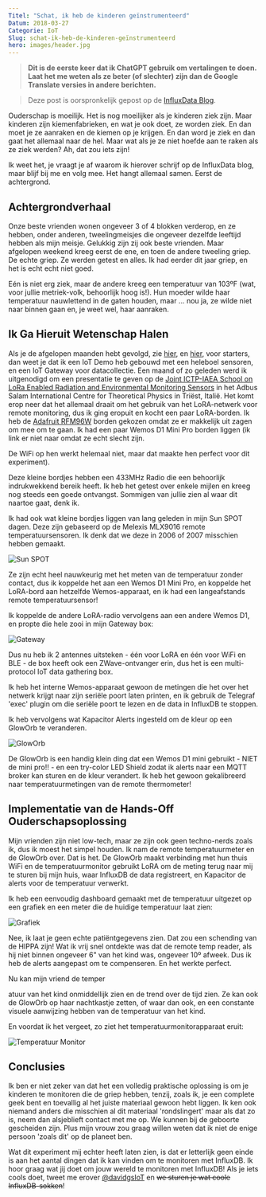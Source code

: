 ```yaml
---
Titel: "Schat, ik heb de kinderen geïnstrumenteerd"
Datum: 2018-03-27
Categorie: IoT
Slug: schat-ik-heb-de-kinderen-geïnstrumenteerd
hero: images/header.jpg
---
```


> **Dit is de eerste keer dat ik ChatGPT gebruik om vertalingen te doen. Laat het me weten als ze beter (of slechter) zijn dan de Google Translate versies in andere berichten.**

> Deze post is oorspronkelijk gepost op de [InfluxData Blog](https://www.influxdata.com/blog/honey-i-instrumented-the-kids-with-influxdb/).

Ouderschap is moeilijk. Het is nog moeilijker als je kinderen ziek zijn. Maar kinderen zijn kiemenfabrieken, en wat je ook doet, ze worden ziek. En dan moet je ze aanraken en de kiemen op je krijgen. En dan word je ziek en dan gaat het allemaal naar de hel. Maar wat als je ze niet hoefde aan te raken als ze ziek werden? Ah, dat zou iets zijn!

Ik weet het, je vraagt je af waarom ik hierover schrijf op de InfluxData blog, maar blijf bij me en volg mee. Het hangt allemaal samen. Eerst de achtergrond.

## Achtergrondverhaal

Onze beste vrienden wonen ongeveer 3 of 4 blokken verderop, en ze hebben, onder anderen, tweelingmeisjes die ongeveer dezelfde leeftijd hebben als mijn meisje. Gelukkig zijn zij ook beste vrienden. Maar afgelopen weekend kreeg eerst de ene, en toen de andere tweeling griep. De echte griep. Ze werden getest en alles. Ik had eerder dit jaar griep, en het is echt echt niet goed.

Eén is niet erg ziek, maar de andere kreeg een temperatuur van 103ºF (wat, voor jullie metriek-volk, behoorlijk hoog is!). Hun moeder wilde haar temperatuur nauwlettend in de gaten houden, maar ... nou ja, ze wilde niet naar binnen gaan en, je weet wel, haar aanraken.

## Ik Ga Hieruit Wetenschap Halen

Als je de afgelopen maanden hebt gevolgd, zie [hier](https://w2.influxdata.com/blog/sending-alerts-from-kapacitor-via-mqtt/), en [hier](https://w2.influxdata.com/blog/monitoring-wireless-interfaces/), voor starters, dan weet je dat ik een IoT Demo heb gebouwd met een heleboel sensoren, en een IoT Gateway voor datacollectie. Een maand of zo geleden werd ik uitgenodigd om een presentatie te geven op de [Joint ICTP-IAEA School on LoRa Enabled Radiation and Environmental Monitoring Sensors](http://indico.ictp.it/event/8298/) in het Adbus Salam International Centre for Theoretical Physics in Triëst, Italië. Het komt erop neer dat het allemaal draait om het gebruik van het LoRA-netwerk voor remote monitoring, dus ik ging eropuit en kocht een paar LoRA-borden. Ik heb de [Adafruit RFM96W](https://www.adafruit.com/product/3073) borden gekozen omdat ze er makkelijk uit zagen om mee om te gaan. Ik had een paar Wemos D1 Mini Pro borden liggen (ik link er niet naar omdat ze echt slecht zijn.

 De WiFi op hen werkt helemaal niet, maar dat maakte hen perfect voor dit experiment).

Deze kleine bordjes hebben een 433MHz Radio die een behoorlijk indrukwekkend bereik heeft. Ik heb het getest over enkele mijlen en kreeg nog steeds een goede ontvangst. Sommigen van jullie zien al waar dit naartoe gaat, denk ik.

Ik had ook wat kleine bordjes liggen van lang geleden in mijn Sun SPOT dagen. Deze zijn gebaseerd op de Melexis MLX9016 remote temperatuursensoren. Ik denk dat we deze in 2006 of 2007 misschien hebben gemaakt.

![Sun SPOT](images/IMG_3699.jpg)

Ze zijn echt heel nauwkeurig met het meten van de temperatuur zonder contact, dus ik koppelde het aan een Wemos D1 Mini Pro, en koppelde het LoRA-bord aan hetzelfde Wemos-apparaat, en ik had een langeafstands remote temperatuursensor!

Ik koppelde de andere LoRA-radio vervolgens aan een andere Wemos D1, en propte die hele zooi in mijn Gateway box:

![Gateway](images/gateway.jpg)

Dus nu heb ik 2 antennes uitsteken - één voor LoRA en één voor WiFi en BLE - de box heeft ook een ZWave-ontvanger erin, dus het is een multi-protocol IoT data gathering box.

Ik heb het interne Wemos-apparaat gewoon de metingen die het over het netwerk krijgt naar zijn seriële poort laten printen, en ik gebruik de Telegraf 'exec' plugin om die seriële poort te lezen en de data in InfluxDB te stoppen.

Ik heb vervolgens wat Kapacitor Alerts ingesteld om de kleur op een GlowOrb te veranderen.

![GlowOrb](images/glowOrb.jpg)

De GlowOrb is een handig klein ding dat een Wemos D1 mini gebruikt - NIET de mini pro!! - en een try-color LED Shield zodat ik alerts naar een MQTT broker kan sturen en de kleur verandert. Ik heb het gewoon gekalibreerd naar temperatuurmetingen van de remote thermometer!

## Implementatie van de Hands-Off Ouderschapsoplossing

Mijn vrienden zijn niet low-tech, maar ze zijn ook geen techno-nerds zoals ik, dus ik moest het simpel houden. Ik nam de remote temperatuurmeter en de GlowOrb over. Dat is het. De GlowOrb maakt verbinding met hun thuis WiFi en de temperatuurmonitor gebruikt LoRA om de meting terug naar mij te sturen bij mijn huis, waar InfluxDB de data registreert, en Kapacitor de alerts voor de temperatuur verwerkt.

Ik heb een eenvoudig dashboard gemaakt met de temperatuur uitgezet op een grafiek en een meter die de huidige temperatuur laat zien:

![Grafiek](images/graph.png)

Nee, ik laat je geen echte patiëntgegevens zien. Dat zou een schending van de HIPPA zijn! Wat ik vrij snel ontdekte was dat de remote temp reader, als hij niet binnen ongeveer 6" van het kind was, ongeveer 10º afweek. Dus ik heb de alerts aangepast om te compenseren. En het werkte perfect.

Nu kan mijn vriend de temper

atuur van het kind onmiddellijk zien en de trend over de tijd zien. Ze kan ook de GlowOrb op haar nachtkastje zetten, of waar dan ook, en een constante visuele aanwijzing hebben van de temperatuur van het kind.

En voordat ik het vergeet, zo ziet het temperatuurmonitorapparaat eruit:

![Temperatuur Monitor](images/temp.png)

## Conclusies

Ik ben er niet zeker van dat het een volledig praktische oplossing is om je kinderen te monitoren die de griep hebben, tenzij, zoals ik, je een complete geek bent en toevallig al het juiste materiaal gewoon hebt liggen. Ik ken ook niemand anders die misschien al dit materiaal 'rondslingert' maar als dat zo is, neem dan alsjeblieft contact met me op. We kunnen bij de geboorte gescheiden zijn. Plus mijn vrouw zou graag willen weten dat ik niet de enige persoon 'zoals dit' op de planeet ben.

Wat dit experiment mij echter heeft laten zien, is dat er letterlijk geen einde is aan het aantal dingen dat ik kan vinden om te monitoren met InfluxDB. Ik hoor graag wat jij doet om jouw wereld te monitoren met InfluxDB! Als je iets cools doet, tweet me erover [@davidgsIoT](https://twitter.com/davidgsIoT) en ~~we sturen je wat coole InfluxDB-sokken~~!